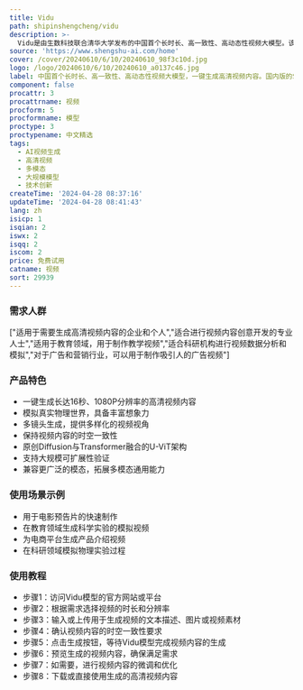 ```yaml
---
title: Vidu
path: shipinshengcheng/vidu
description: >-
  Vidu是由生数科技联合清华大学发布的中国首个长时长、高一致性、高动态性视频大模型。该模型采用原创的Diffusion与Transformer融合的架构U-ViT，支持一键生成长达16秒、分辨率高达1080P的高清视频内容。Vidu不仅能够模拟真实物理世界，还拥有丰富想象力，具备多镜头生成、时空一致性高等特点。其快速突破源自于团队在贝叶斯机器学习和多模态大模型的长期积累和多项原创性成果。Vidu的问世代表了生数科技在多模态原生大模型领域的持续创新能力和领先性，面向未来，灵活架构将能够兼容更广泛的模态，进一步拓展多模态通用能力的边界。
source: 'https://www.shengshu-ai.com/home'
cover: /cover/20240610/6/10/20240610_98f3c10d.jpg
logo: /logo/20240610/6/10/20240610_a0137c46.jpg
label: 中国首个长时长、高一致性、高动态性视频大模型，一键生成高清视频内容。国内版的Sora
component: false
procattr: 3
procattrname: 视频
procform: 5
procformname: 模型
proctype: 3
proctypename: 中文精选
tags:
  - AI视频生成
  - 高清视频
  - 多模态
  - 大规模模型
  - 技术创新
createTime: '2024-04-28 08:37:16'
updateTime: '2024-04-28 08:41:43'
lang: zh
isicp: 1
isqian: 2
iswx: 2
isqq: 2
iscom: 2
price: 免费试用
catname: 视频
sort: 29939
---
```




### 需求人群
["适用于需要生成高清视频内容的企业和个人","适合进行视频内容创意开发的专业人士","适用于教育领域，用于制作教学视频","适合科研机构进行视频数据分析和模拟","对于广告和营销行业，可以用于制作吸引人的广告视频"]

### 产品特色
* 一键生成长达16秒、1080P分辨率的高清视频内容
* 模拟真实物理世界，具备丰富想象力
* 多镜头生成，提供多样化的视频视角
* 保持视频内容的时空一致性
* 原创Diffusion与Transformer融合的U-ViT架构
* 支持大规模可扩展性验证
* 兼容更广泛的模态，拓展多模态通用能力

### 使用场景示例
* 用于电影预告片的快速制作
* 在教育领域生成科学实验的模拟视频
* 为电商平台生成产品介绍视频
* 在科研领域模拟物理实验过程

### 使用教程
* 步骤1：访问Vidu模型的官方网站或平台
* 步骤2：根据需求选择视频的时长和分辨率
* 步骤3：输入或上传用于生成视频的文本描述、图片或视频素材
* 步骤4：确认视频内容的时空一致性要求
* 步骤5：点击生成按钮，等待Vidu模型完成视频内容的生成
* 步骤6：预览生成的视频内容，确保满足需求
* 步骤7：如需要，进行视频内容的微调和优化
* 步骤8：下载或直接使用生成的高清视频内容

  
